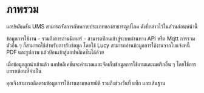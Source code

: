 # ภาพรวม

แอปพลิเคชัน UMS สามารถจัดการกับหลายประเภทของสาธารณูปโภค ดังที่กล่าวไว้ในส่วนก่อนหน้านี้

ข้อมูลการใช้งาน - รวมถึงการอ่านมิเตอร์ - สามารถป้อนเข้าสู่ระบบผ่านทาง API หรือ Mqtt การรวมตัวอื่น ๆ ก็สามารถใช้สำหรับการรับข้อมูล โดยใช้ Lucy สามารถอ่านข้อมูลการใช้งานจากใบแจ้งหนี้ PDF และรูปภาพ แล้วป้อนเข้าสู่แอปพลิเคชันได้ด้วย

เมื่อข้อมูลถูกนำเข้าแล้ว แอปพลิเคชันจะคำนวณและจัดเก็บข้อมูลการใช้งานและเมตริกอื่น ๆ โดยใช้การแทรกซ้อนที่จำเป็น

คุณจึงสามารถติดตามข้อมูลการใช้งานตามหลายมิติ รวมถึงช่วงวันที่ แท็ก และเส้นฐาน